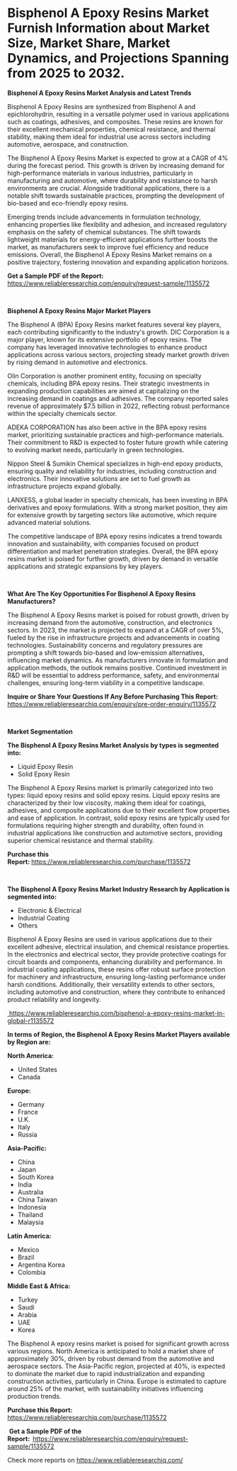 <p><h1>Bisphenol A Epoxy Resins Market Furnish Information about Market Size, Market Share, Market Dynamics, and Projections Spanning from 2025 to 2032.</h1></p><p><strong>Bisphenol A Epoxy Resins Market Analysis and Latest Trends</strong></p>
<p><p>Bisphenol A Epoxy Resins are synthesized from Bisphenol A and epichlorohydrin, resulting in a versatile polymer used in various applications such as coatings, adhesives, and composites. These resins are known for their excellent mechanical properties, chemical resistance, and thermal stability, making them ideal for industrial use across sectors including automotive, aerospace, and construction.</p><p>The Bisphenol A Epoxy Resins Market is expected to grow at a CAGR of 4% during the forecast period. This growth is driven by increasing demand for high-performance materials in various industries, particularly in manufacturing and automotive, where durability and resistance to harsh environments are crucial. Alongside traditional applications, there is a notable shift towards sustainable practices, prompting the development of bio-based and eco-friendly epoxy resins.</p><p>Emerging trends include advancements in formulation technology, enhancing properties like flexibility and adhesion, and increased regulatory emphasis on the safety of chemical substances. The shift towards lightweight materials for energy-efficient applications further boosts the market, as manufacturers seek to improve fuel efficiency and reduce emissions. Overall, the Bisphenol A Epoxy Resins Market remains on a positive trajectory, fostering innovation and expanding application horizons.</p></p>
<p><strong>Get a Sample PDF of the Report:&nbsp;</strong> <a href="https://www.reliableresearchiq.com/enquiry/request-sample/1135572?utm_campaign=3132&utm_medium=2&utm_source=Github&utm_content=ia&utm_term=01042025&utm_id=bisphenol-a-epoxy-resins">https://www.reliableresearchiq.com/enquiry/request-sample/1135572</a></p>
<p>&nbsp;</p>
<p><strong>Bisphenol A Epoxy Resins Major Market Players</strong></p>
<p><p>The Bisphenol A (BPA) Epoxy Resins market features several key players, each contributing significantly to the industry's growth. DIC Corporation is a major player, known for its extensive portfolio of epoxy resins. The company has leveraged innovative technologies to enhance product applications across various sectors, projecting steady market growth driven by rising demand in automotive and electronics.</p><p>Olin Corporation is another prominent entity, focusing on specialty chemicals, including BPA epoxy resins. Their strategic investments in expanding production capabilities are aimed at capitalizing on the increasing demand in coatings and adhesives. The company reported sales revenue of approximately $7.5 billion in 2022, reflecting robust performance within the specialty chemicals sector.</p><p>ADEKA CORPORATION has also been active in the BPA epoxy resins market, prioritizing sustainable practices and high-performance materials. Their commitment to R&D is expected to foster future growth while catering to evolving market needs, particularly in green technologies.</p><p>Nippon Steel & Sumikin Chemical specializes in high-end epoxy products, ensuring quality and reliability for industries, including construction and electronics. Their innovative solutions are set to fuel growth as infrastructure projects expand globally.</p><p>LANXESS, a global leader in specialty chemicals, has been investing in BPA derivatives and epoxy formulations. With a strong market position, they aim for extensive growth by targeting sectors like automotive, which require advanced material solutions.</p><p>The competitive landscape of BPA epoxy resins indicates a trend towards innovation and sustainability, with companies focused on product differentiation and market penetration strategies. Overall, the BPA epoxy resins market is poised for further growth, driven by demand in versatile applications and strategic expansions by key players.</p></p>
<p>&nbsp;</p>
<p><strong>What Are The Key Opportunities For Bisphenol A Epoxy Resins Manufacturers?</strong></p>
<p><p>The Bisphenol A Epoxy Resins market is poised for robust growth, driven by increasing demand from the automotive, construction, and electronics sectors. In 2023, the market is projected to expand at a CAGR of over 5%, fueled by the rise in infrastructure projects and advancements in coating technologies. Sustainability concerns and regulatory pressures are prompting a shift towards bio-based and low-emission alternatives, influencing market dynamics. As manufacturers innovate in formulation and application methods, the outlook remains positive. Continued investment in R&D will be essential to address performance, safety, and environmental challenges, ensuring long-term viability in a competitive landscape.</p></p>
<p><strong>Inquire or Share Your Questions If Any Before Purchasing This Report:</strong> <a href="https://www.reliableresearchiq.com/enquiry/pre-order-enquiry/1135572?utm_campaign=3132&utm_medium=2&utm_source=Github&utm_content=ia&utm_term=01042025&utm_id=bisphenol-a-epoxy-resins">https://www.reliableresearchiq.com/enquiry/pre-order-enquiry/1135572</a></p>
<p>&nbsp;</p>
<p><strong>Market Segmentation</strong></p>
<p><strong>The Bisphenol A Epoxy Resins Market Analysis by types is segmented into:</strong></p>
<p><ul><li>Liquid Epoxy Resin</li><li>Solid Epoxy Resin</li></ul></p>
<p><p>The Bisphenol A Epoxy Resins market is primarily categorized into two types: liquid epoxy resins and solid epoxy resins. Liquid epoxy resins are characterized by their low viscosity, making them ideal for coatings, adhesives, and composite applications due to their excellent flow properties and ease of application. In contrast, solid epoxy resins are typically used for formulations requiring higher strength and durability, often found in industrial applications like construction and automotive sectors, providing superior chemical resistance and thermal stability.</p></p>
<p><strong>Purchase this Report:&nbsp;</strong><a href="https://www.reliableresearchiq.com/purchase/1135572?utm_campaign=3132&utm_medium=2&utm_source=Github&utm_content=ia&utm_term=01042025&utm_id=bisphenol-a-epoxy-resins">https://www.reliableresearchiq.com/purchase/1135572</a></p>
<p>&nbsp;</p>
<p><strong>The Bisphenol A Epoxy Resins Market Industry Research by Application is segmented into:</strong></p>
<p><ul><li>Electronic & Electrical</li><li>Industrial Coating</li><li>Others</li></ul></p>
<p><p>Bisphenol A Epoxy Resins are used in various applications due to their excellent adhesive, electrical insulation, and chemical resistance properties. In the electronics and electrical sector, they provide protective coatings for circuit boards and components, enhancing durability and performance. In industrial coating applications, these resins offer robust surface protection for machinery and infrastructure, ensuring long-lasting performance under harsh conditions. Additionally, their versatility extends to other sectors, including automotive and construction, where they contribute to enhanced product reliability and longevity.</p></p>
<p><a href="https://www.reliableresearchiq.com/bisphenol-a-epoxy-resins-market-in-global-r1135572?utm_campaign=3132&utm_medium=2&utm_source=Github&utm_content=ia&utm_term=01042025&utm_id=bisphenol-a-epoxy-resins">&nbsp;https://www.reliableresearchiq.com/bisphenol-a-epoxy-resins-market-in-global-r1135572</a></p>
<p><strong>In terms of Region, the Bisphenol A Epoxy Resins Market Players available by Region are:</strong></p>
<p>
    <p> <strong> North America: </strong>
        <ul>
            <li>United States</li>
            <li>Canada</li>
        </ul>
        </p> 
    <p> <strong> Europe: </strong>
        <ul>
            <li>Germany</li>
            <li>France</li>
            <li>U.K.</li>
            <li>Italy</li>
            <li>Russia</li>
        </ul>
        </p> 
    <p> <strong> Asia-Pacific: </strong>
        <ul>
            <li>China</li>
            <li>Japan</li>
            <li>South Korea</li>
            <li>India</li>
            <li>Australia</li>
            <li>China Taiwan</li>
            <li>Indonesia</li>
            <li>Thailand</li>
            <li>Malaysia</li>
        </ul>
        </p> 
    <p> <strong> Latin America: </strong>
        <ul>
            <li>Mexico</li>
            <li>Brazil</li>
            <li>Argentina Korea</li>
            <li>Colombia</li>
        </ul>
        </p> 
    <p> <strong> Middle East & Africa: </strong>
        <ul>
            <li>Turkey</li>
            <li>Saudi</li>
            <li>Arabia</li>
            <li>UAE</li>
            <li>Korea</li>
        </ul>
    </p>
    </p>
<p><p>The Bisphenol A epoxy resins market is poised for significant growth across various regions. North America is anticipated to hold a market share of approximately 30%, driven by robust demand from the automotive and aerospace sectors. The Asia-Pacific region, projected at 40%, is expected to dominate the market due to rapid industrialization and expanding construction activities, particularly in China. Europe is estimated to capture around 25% of the market, with sustainability initiatives influencing production trends.</p></p>
<p><strong>Purchase this Report: </strong><a href="https://www.reliableresearchiq.com/purchase/1135572?utm_campaign=3132&utm_medium=2&utm_source=Github&utm_content=ia&utm_term=01042025&utm_id=bisphenol-a-epoxy-resins">https://www.reliableresearchiq.com/purchase/1135572</a></p>
<p>&nbsp;<strong>Get a Sample PDF of the Report:&nbsp;&nbsp;</strong><a href="https://www.reliableresearchiq.com/enquiry/request-sample/1135572?utm_campaign=3132&utm_medium=2&utm_source=Github&utm_content=ia&utm_term=01042025&utm_id=bisphenol-a-epoxy-resins">https://www.reliableresearchiq.com/enquiry/request-sample/1135572</a></p>
<p><strong></strong></p>
<p>Check more reports on <a href="https://www.reliableresearchiq.com/?utm_campaign=3132&utm_medium=2&utm_source=Github&utm_content=ia&utm_term=01042025&utm_id=bisphenol-a-epoxy-resins">https://www.reliableresearchiq.com/</a></p>